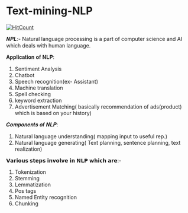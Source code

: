 # Text-mining-NLP

[![HitCount](http://hits.dwyl.com/riteshgcoder/Text-mining-NLP.svg)](http://hits.dwyl.com/riteshgcoder/Text-mining-NLP)


𝑵𝑷𝑳:- Natural language processing is a part of computer science and AI which deals with human language.

𝐀𝐩𝐩𝐥𝐢𝐜𝐚𝐭𝐢𝐨𝐧 𝐨𝐟 𝐍𝐋𝐏:
1. Sentiment Analysis
2. Chatbot
3. Speech recognition(ex- Assistant)
4. Machine translation
5. Spell checking
6. keyword extraction
7. Advertisement Matching( basically recommendation of ads(product) which is based on your history)

𝑪𝒐𝒎𝒑𝒐𝒏𝒆𝒏𝒕𝒔 𝒐𝒇 𝑵𝑳𝑷:
1. Natural language understanding( mapping input to useful rep.)
2. Natural language generating( Text planning, sentence planning, text realization)


𝗩𝗮𝗿𝗶𝗼𝘂𝘀 𝘀𝘁𝗲𝗽𝘀 𝗶𝗻𝘃𝗼𝗹𝘃𝗲 𝗶𝗻 𝗡𝗟𝗣 𝘄𝗵𝗶𝗰𝗵 𝗮𝗿𝗲:-
1. Tokenization
2. Stemming
3. Lemmatization
4. Pos tags
5. Named Entity recognition
6. Chunking
